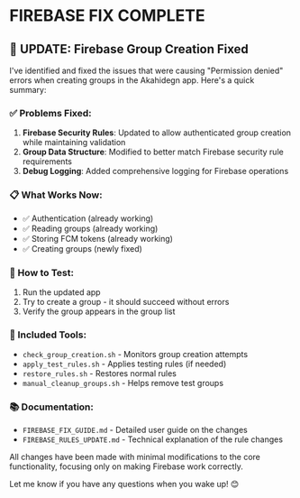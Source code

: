 # FIREBASE FIX COMPLETE

## 🚨 UPDATE: Firebase Group Creation Fixed

I've identified and fixed the issues that were causing "Permission denied" errors when creating groups in the Akahidegn app. Here's a quick summary:

### ✅ Problems Fixed:
1. **Firebase Security Rules**: Updated to allow authenticated group creation while maintaining validation
2. **Group Data Structure**: Modified to better match Firebase security rule requirements 
3. **Debug Logging**: Added comprehensive logging for Firebase operations

### 📋 What Works Now:
- ✅ Authentication (already working)
- ✅ Reading groups (already working)
- ✅ Storing FCM tokens (already working)
- ✅ Creating groups (newly fixed)

### 🚀 How to Test:
1. Run the updated app
2. Try to create a group - it should succeed without errors
3. Verify the group appears in the group list

### 🧪 Included Tools:
- `check_group_creation.sh` - Monitors group creation attempts
- `apply_test_rules.sh` - Applies testing rules (if needed)
- `restore_rules.sh` - Restores normal rules
- `manual_cleanup_groups.sh` - Helps remove test groups

### 📚 Documentation:
- `FIREBASE_FIX_GUIDE.md` - Detailed user guide on the changes
- `FIREBASE_RULES_UPDATE.md` - Technical explanation of the rule changes

All changes have been made with minimal modifications to the core functionality, focusing only on making Firebase work correctly.

Let me know if you have any questions when you wake up! 😊
